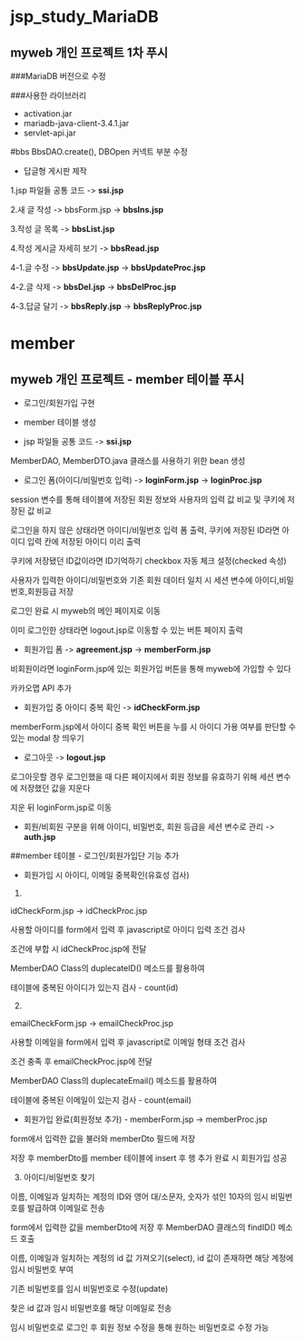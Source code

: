 # jsp_study_MariaDB
## myweb 개인 프로젝트 1차 푸시
###MariaDB 버전으로 수정

###사용한 라이브러리
- activation.jar
- mariadb-java-client-3.4.1.jar
- servlet-api.jar

#bbs
BbsDAO.create(), DBOpen 커넥트 부분 수정

- 답글형 게시판 제작

1.jsp 파일들 공통 코드 -> __ssi.jsp__

2.새 글 작성 -> bbsForm.jsp -> __bbsIns.jsp__

3.작성 글 목록 -> __bbsList.jsp__

4.작성 게시글 자세히 보기 -> __bbsRead.jsp__

4-1.글 수정 -> __bbsUpdate.jsp__ -> __bbsUpdateProc.jsp__

4-2.글 삭제 -> __bbsDel.jsp__ -> __bbsDelProc.jsp__

4-3.답글 달기 -> __bbsReply.jsp__ -> __bbsReplyProc.jsp__

# member

## myweb 개인 프로젝트 - member 테이블 푸시
- 로그인/회원가입 구현


- member 테이블 생성


- jsp 파일들 공통 코드 -> __ssi.jsp__

 MemberDAO, MemberDTO.java 클래스를 사용하기 위한 bean 생성


- 로그인 폼(아이디/비밀번호 입력) -> __loginForm.jsp__ -> __loginProc.jsp__

session 변수를 통해 테이블에 저장된 회원 정보와 사용자의 입력 값 비교 및 쿠키에 저장된 값 비교

로그인을 하지 않은 상태라면 아이디/비밀번호 입력 폼 출력, 쿠키에 저장된 ID라면 아이디 입력 칸에 저장된 아이디 미리 출력

쿠키에 저장됐던 ID값이라면 ID기억하기 checkbox 자동 체크 설정(checked 속성)

사용자가 입력한 아이디/비밀번호와 기존 회원 데이터 일치 시 세션 변수에 아이디,비밀번호,회원등급 저장

로그인 완료 시 myweb의 메인 페이지로 이동


이미 로그인한 상태라면 logout.jsp로 이동할 수 있는 버튼 페이지 출력


- 회원가입 폼 -> __agreement.jsp__ ->  __memberForm.jsp__

비회원이라면 loginForm.jsp에 있는 회원가입 버튼을 통해 myweb에 가입할 수 있다

카카오맵 API 추가


- 회원가입 중 아이디 중복 확인 -> __idCheckForm.jsp__

memberForm.jsp에서 아이디 중복 확인 버튼을 누를 시 아이디 가용 여부를 판단할 수 있는 modal 창 띄우기


- 로그아웃 -> __logout.jsp__

로그아웃할 경우 로그인했을 때 다른 페이지에서 회원 정보를 유효하기 위해 세션 변수에 저장했던 값을 지운다


지운 뒤 loginForm.jsp로 이동

- 회원/비회원 구분을 위해 아이디, 비밀번호, 회원 등급을 세션 변수로 관리 -> __auth.jsp__


##member 테이블 - 로그인/회원가입단 기능 추가

- 회원가입 시 아이디, 이메일 중복확인(유효성 검사)

1. 

idCheckForm.jsp -> idCheckProc.jsp

사용할 아이디를 form에서 입력 후 javascript로 아이디 입력 조건 검사

조건에 부합 시 idCheckProc.jsp에 전달

MemberDAO Class의 duplecateID() 메소드를 활용하여

테이블에 중복된 아이디가 있는지 검사 - count(id)

2.

emailCheckForm.jsp -> emailCheckProc.jsp

사용할 이메일을 form에서 입력 후 javascript로 이메일 형태 조건 검사

조건 충족 후 emailCheckProc.jsp에 전달

MemberDAO Class의 duplecateEmail() 메소드를 활용하여

테이블에 중복된 이메일이 있는지 검사 - count(email)

- 회원가입 완료(회원정보 추가) - memberForm.jsp -> memberProc.jsp

form에서 입력한 값을 불러와 memberDto 필드에 저장

저장 후 memberDto를 member 테이블에 insert 후 행 추가 완료 시 회원가입 성공

3. 아이디/비밀번호 찾기

이름, 이메일과 일치하는 계정의 ID와 영어 대/소문자, 숫자가 섞인 10자의 임시 비밀번호를 발급하여 이메일로 전송

form에서 입력한 값을 memberDto에 저장 후 MemberDAO 클래스의 findID() 메소드 호출

이름, 이메일과 일치하는 계정의 id 값 가져오기(select), id 값이 존재하면 해당 계정에 임시 비밀번호 부여

기존 비밀번호를 임시 비밀번호로 수정(update)

찾은 id 값과 임시 비밀번호를 해당 이메일로 전송

임시 비밀번호로 로그인 후 회원 정보 수정을 통해 원하는 비밀번호로 수정 가능
